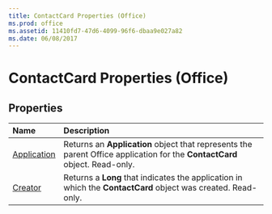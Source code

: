 ```yaml
---
title: ContactCard Properties (Office)
ms.prod: office
ms.assetid: 11410fd7-47d6-4099-96f6-dbaa9e027a82
ms.date: 06/08/2017
---
```



# ContactCard Properties (Office)

## Properties



|**Name**|**Description**|
|:-----|:-----|
|[Application](contactcard-application-property-office.md)|Returns an **Application** object that represents the parent Office application for the **ContactCard** object. Read-only.|
|[Creator](contactcard-creator-property-office.md)|Returns a **Long** that indicates the application in which the **ContactCard** object was created. Read-only.|

